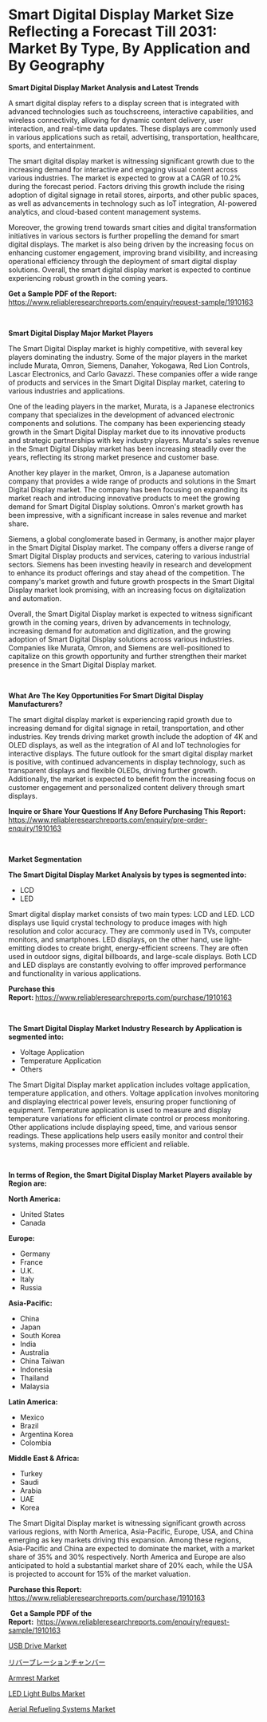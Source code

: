 <p><h1>Smart Digital Display Market Size Reflecting a Forecast Till 2031: Market By Type, By Application and By Geography</h1></p><p><strong>Smart Digital Display Market Analysis and Latest Trends</strong></p>
<p><p>A smart digital display refers to a display screen that is integrated with advanced technologies such as touchscreens, interactive capabilities, and wireless connectivity, allowing for dynamic content delivery, user interaction, and real-time data updates. These displays are commonly used in various applications such as retail, advertising, transportation, healthcare, sports, and entertainment.</p><p>The smart digital display market is witnessing significant growth due to the increasing demand for interactive and engaging visual content across various industries. The market is expected to grow at a CAGR of 10.2% during the forecast period. Factors driving this growth include the rising adoption of digital signage in retail stores, airports, and other public spaces, as well as advancements in technology such as IoT integration, AI-powered analytics, and cloud-based content management systems.</p><p>Moreover, the growing trend towards smart cities and digital transformation initiatives in various sectors is further propelling the demand for smart digital displays. The market is also being driven by the increasing focus on enhancing customer engagement, improving brand visibility, and increasing operational efficiency through the deployment of smart digital display solutions. Overall, the smart digital display market is expected to continue experiencing robust growth in the coming years.</p></p>
<p><strong>Get a Sample PDF of the Report:&nbsp;</strong> <a href="https://www.reliableresearchreports.com/enquiry/request-sample/1910163">https://www.reliableresearchreports.com/enquiry/request-sample/1910163</a></p>
<p>&nbsp;</p>
<p><strong>Smart Digital Display Major Market Players</strong></p>
<p><p>The Smart Digital Display market is highly competitive, with several key players dominating the industry. Some of the major players in the market include Murata, Omron, Siemens, Danaher, Yokogawa, Red Lion Controls, Lascar Electronics, and Carlo Gavazzi. These companies offer a wide range of products and services in the Smart Digital Display market, catering to various industries and applications.</p><p>One of the leading players in the market, Murata, is a Japanese electronics company that specializes in the development of advanced electronic components and solutions. The company has been experiencing steady growth in the Smart Digital Display market due to its innovative products and strategic partnerships with key industry players. Murata's sales revenue in the Smart Digital Display market has been increasing steadily over the years, reflecting its strong market presence and customer base.</p><p>Another key player in the market, Omron, is a Japanese automation company that provides a wide range of products and solutions in the Smart Digital Display market. The company has been focusing on expanding its market reach and introducing innovative products to meet the growing demand for Smart Digital Display solutions. Omron's market growth has been impressive, with a significant increase in sales revenue and market share.</p><p>Siemens, a global conglomerate based in Germany, is another major player in the Smart Digital Display market. The company offers a diverse range of Smart Digital Display products and services, catering to various industrial sectors. Siemens has been investing heavily in research and development to enhance its product offerings and stay ahead of the competition. The company's market growth and future growth prospects in the Smart Digital Display market look promising, with an increasing focus on digitalization and automation.</p><p>Overall, the Smart Digital Display market is expected to witness significant growth in the coming years, driven by advancements in technology, increasing demand for automation and digitization, and the growing adoption of Smart Digital Display solutions across various industries. Companies like Murata, Omron, and Siemens are well-positioned to capitalize on this growth opportunity and further strengthen their market presence in the Smart Digital Display market.</p></p>
<p>&nbsp;</p>
<p><strong>What Are The Key Opportunities For Smart Digital Display Manufacturers?</strong></p>
<p><p>The smart digital display market is experiencing rapid growth due to increasing demand for digital signage in retail, transportation, and other industries. Key trends driving market growth include the adoption of 4K and OLED displays, as well as the integration of AI and IoT technologies for interactive displays. The future outlook for the smart digital display market is positive, with continued advancements in display technology, such as transparent displays and flexible OLEDs, driving further growth. Additionally, the market is expected to benefit from the increasing focus on customer engagement and personalized content delivery through smart displays.</p></p>
<p><strong>Inquire or Share Your Questions If Any Before Purchasing This Report:</strong> <a href="https://www.reliableresearchreports.com/enquiry/pre-order-enquiry/1910163">https://www.reliableresearchreports.com/enquiry/pre-order-enquiry/1910163</a></p>
<p>&nbsp;</p>
<p><strong>Market Segmentation</strong></p>
<p><strong>The Smart Digital Display Market Analysis by types is segmented into:</strong></p>
<p><ul><li>LCD</li><li>LED</li></ul></p>
<p><p>Smart digital display market consists of two main types: LCD and LED. LCD displays use liquid crystal technology to produce images with high resolution and color accuracy. They are commonly used in TVs, computer monitors, and smartphones. LED displays, on the other hand, use light-emitting diodes to create bright, energy-efficient screens. They are often used in outdoor signs, digital billboards, and large-scale displays. Both LCD and LED displays are constantly evolving to offer improved performance and functionality in various applications.</p></p>
<p><strong>Purchase this Report:&nbsp;</strong><a href="https://www.reliableresearchreports.com/purchase/1910163">https://www.reliableresearchreports.com/purchase/1910163</a></p>
<p>&nbsp;</p>
<p><strong>The Smart Digital Display Market Industry Research by Application is segmented into:</strong></p>
<p><ul><li>Voltage Application</li><li>Temperature Application</li><li>Others</li></ul></p>
<p><p>The Smart Digital Display market application includes voltage application, temperature application, and others. Voltage application involves monitoring and displaying electrical power levels, ensuring proper functioning of equipment. Temperature application is used to measure and display temperature variations for efficient climate control or process monitoring. Other applications include displaying speed, time, and various sensor readings. These applications help users easily monitor and control their systems, making processes more efficient and reliable.</p></p>
<p>&nbsp;</p>
<p><strong>In terms of Region, the Smart Digital Display Market Players available by Region are:</strong></p>
<p>
    <p> <strong> North America: </strong>
        <ul>
            <li>United States</li>
            <li>Canada</li>
        </ul>
        </p> 
    <p> <strong> Europe: </strong>
        <ul>
            <li>Germany</li>
            <li>France</li>
            <li>U.K.</li>
            <li>Italy</li>
            <li>Russia</li>
        </ul>
        </p> 
    <p> <strong> Asia-Pacific: </strong>
        <ul>
            <li>China</li>
            <li>Japan</li>
            <li>South Korea</li>
            <li>India</li>
            <li>Australia</li>
            <li>China Taiwan</li>
            <li>Indonesia</li>
            <li>Thailand</li>
            <li>Malaysia</li>
        </ul>
        </p> 
    <p> <strong> Latin America: </strong>
        <ul>
            <li>Mexico</li>
            <li>Brazil</li>
            <li>Argentina Korea</li>
            <li>Colombia</li>
        </ul>
        </p> 
    <p> <strong> Middle East & Africa: </strong>
        <ul>
            <li>Turkey</li>
            <li>Saudi</li>
            <li>Arabia</li>
            <li>UAE</li>
            <li>Korea</li>
        </ul>
    </p>
    </p>
<p><p>The Smart Digital Display market is witnessing significant growth across various regions, with North America, Asia-Pacific, Europe, USA, and China emerging as key markets driving this expansion. Among these regions, Asia-Pacific and China are expected to dominate the market, with a market share of 35% and 30% respectively. North America and Europe are also anticipated to hold a substantial market share of 20% each, while the USA is projected to account for 15% of the market valuation.</p></p>
<p><strong>Purchase this Report: </strong><a href="https://www.reliableresearchreports.com/purchase/1910163">https://www.reliableresearchreports.com/purchase/1910163</a></p>
<p>&nbsp;<strong>Get a Sample PDF of the Report:&nbsp;&nbsp;</strong><a href="https://www.reliableresearchreports.com/enquiry/request-sample/1910163">https://www.reliableresearchreports.com/enquiry/request-sample/1910163</a></p>
<p><strong></strong></p>
<p><p><a href="https://github.com/elizabethdagraca/Market-Research-Report-List-2/blob/main/usb-drive-market.md">USB Drive Market</a></p><p><a href="https://github.com/ycmtqqhvk3273/Market-Research-Report-List-1/blob/main/212889810634.md">リバーブレーションチャンバー</a></p><p><a href="https://issuu.com/reportprime-2/docs/armrest-market-size-2030.pptx">Armrest Market</a></p><p><a href="https://github.com/santosh758595/Market-Research-Report-List-3/blob/main/led-light-bulbs-market.md">LED Light Bulbs Market</a></p><p><a href="https://issuu.com/reportprime-2/docs/aerial-refueling-systems-market-size-2030.pptx">Aerial Refueling Systems Market</a></p></p>
